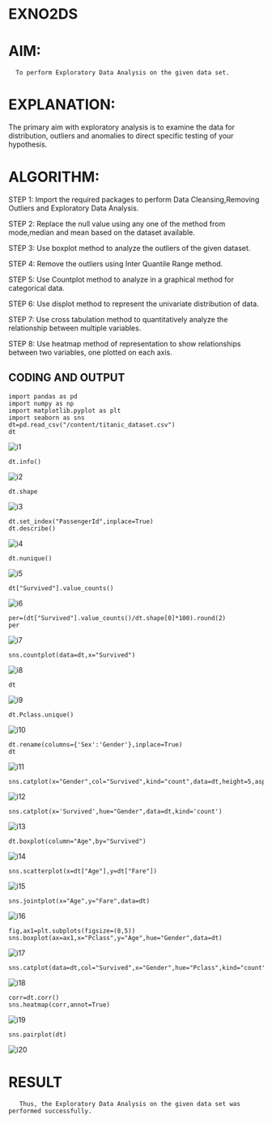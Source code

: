 # EXNO2DS
# AIM:
      To perform Exploratory Data Analysis on the given data set.
      
# EXPLANATION:
  The primary aim with exploratory analysis is to examine the data for distribution, outliers and anomalies to direct specific testing of your hypothesis.
  
# ALGORITHM:
STEP 1: Import the required packages to perform Data Cleansing,Removing Outliers and Exploratory Data Analysis.

STEP 2: Replace the null value using any one of the method from mode,median and mean based on the dataset available.

STEP 3: Use boxplot method to analyze the outliers of the given dataset.

STEP 4: Remove the outliers using Inter Quantile Range method.

STEP 5: Use Countplot method to analyze in a graphical method for categorical data.

STEP 6: Use displot method to represent the univariate distribution of data.

STEP 7: Use cross tabulation method to quantitatively analyze the relationship between multiple variables.

STEP 8: Use heatmap method of representation to show relationships between two variables, one plotted on each axis.

## CODING AND OUTPUT

```
import pandas as pd
import numpy as np
import matplotlib.pyplot as plt
import seaborn as sns
dt=pd.read_csv("/content/titanic_dataset.csv")
dt
```
![i1](https://github.com/silambarasan2004/EXNO2DS/assets/119559917/5ded3eed-9580-4d52-b4d4-46bd0800e0fb)



```
dt.info()
```
![i2](https://github.com/silambarasan2004/EXNO2DS/assets/119559917/93d39005-1723-4dd1-bd9e-d982593fa289)



```
dt.shape
```
![i3](https://github.com/silambarasan2004/EXNO2DS/assets/119559917/9203b783-f251-4e12-96c7-55b9baea2bae)



```
dt.set_index("PassengerId",inplace=True)
dt.describe()
```
![i4](https://github.com/silambarasan2004/EXNO2DS/assets/119559917/0e27de34-9652-477f-828d-e81cc82092c1)



```
dt.nunique()
```
![i5](https://github.com/silambarasan2004/EXNO2DS/assets/119559917/b6e4e3ae-ca9a-4d0d-a8d2-961b55fee46d)



```
dt["Survived"].value_counts()
```
![i6](https://github.com/silambarasan2004/EXNO2DS/assets/119559917/0b3d5011-c153-4fab-b113-ef314ba17b49)



```
per=(dt["Survived"].value_counts()/dt.shape[0]*100).round(2)
per
```
![i7](https://github.com/silambarasan2004/EXNO2DS/assets/119559917/9ce96e1c-e629-4f4d-9ae6-8f95d4ef275f)



```
sns.countplot(data=dt,x="Survived")
```
![i8](https://github.com/silambarasan2004/EXNO2DS/assets/119559917/5b0a579e-e801-4513-b7f9-2d0be7c09b53)



```
dt
```
![i9](https://github.com/silambarasan2004/EXNO2DS/assets/119559917/367bf50a-a8e8-41a4-bea9-c76c0545f677)




```
dt.Pclass.unique()
```
![i10](https://github.com/silambarasan2004/EXNO2DS/assets/119559917/c6fd8302-cbf6-4298-97a5-5495e64c796f)



```
dt.rename(columns={'Sex':'Gender'},inplace=True)
dt
```
![i11](https://github.com/silambarasan2004/EXNO2DS/assets/119559917/d6b25f8b-6cf2-4fed-aa40-deba76670100)



```
sns.catplot(x="Gender",col="Survived",kind="count",data=dt,height=5,aspect=.7)
```
![i12](https://github.com/silambarasan2004/EXNO2DS/assets/119559917/33fb73dc-9f31-4a04-a0e6-f2be064333e1)



```
sns.catplot(x='Survived',hue="Gender",data=dt,kind='count')
```
![i13](https://github.com/silambarasan2004/EXNO2DS/assets/119559917/97c65d98-3d5b-4c8f-b15b-133eaa44ff36)



```
dt.boxplot(column="Age",by="Survived")
```
![i14](https://github.com/silambarasan2004/EXNO2DS/assets/119559917/dfc871b2-3bb4-48fa-9c54-1bce095aaefa)



```
sns.scatterplot(x=dt["Age"],y=dt["Fare"])
```
![i15](https://github.com/silambarasan2004/EXNO2DS/assets/119559917/cb75f5dc-d861-4f46-bf25-0968beebcec3)



```
sns.jointplot(x="Age",y="Fare",data=dt)
```
![i16](https://github.com/silambarasan2004/EXNO2DS/assets/119559917/fd3e5f25-ef67-4b94-b5d0-d70aa96c6899)



```
fig,ax1=plt.subplots(figsize=(8,5))
sns.boxplot(ax=ax1,x="Pclass",y="Age",hue="Gender",data=dt)
```
![i17](https://github.com/silambarasan2004/EXNO2DS/assets/119559917/d6682085-efab-4ffd-90e1-671d50df4117)



```
sns.catplot(data=dt,col="Survived",x="Gender",hue="Pclass",kind="count")
```
![i18](https://github.com/silambarasan2004/EXNO2DS/assets/119559917/84bb21a0-ff01-46fb-8b07-dd7c6177db8e)



```
corr=dt.corr()
sns.heatmap(corr,annot=True)
```
![i19](https://github.com/silambarasan2004/EXNO2DS/assets/119559917/609e683c-fa96-4522-93fd-4aefede06e48)



```
sns.pairplot(dt)
```
![i20](https://github.com/silambarasan2004/EXNO2DS/assets/119559917/1ac874ab-6bd4-4a5f-bebe-a5f403832beb)


# RESULT
       Thus, the Exploratory Data Analysis on the given data set was performed successfully. 





























































       
